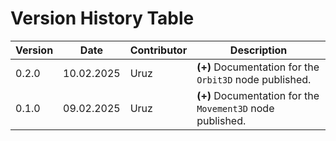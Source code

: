 # Version History Table

| **Version** | **Date**   | **Contributor** | **Description** |
|-------------|------------|-----------------|-----------------|
| 0.2.0       | 10.02.2025 | Uruz            | **(+)** Documentation for the `Orbit3D` node published. |
| 0.1.0       | 09.02.2025 | Uruz            | **(+)** Documentation for the `Movement3D` node published. |